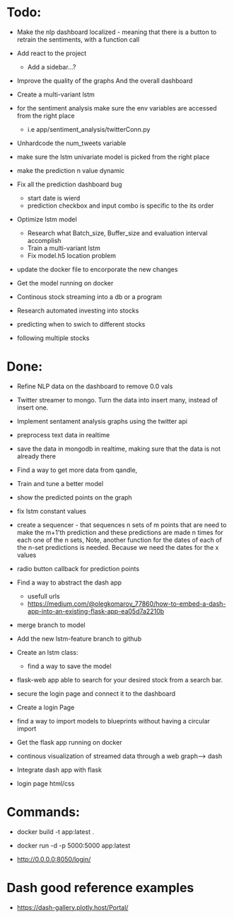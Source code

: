 # Todo:

- Make the nlp dashboard localized - meaning that there is a button to retrain the sentiments, with a function call
- Add react to the project
  - Add a sidebar...?
- Improve the quality of the graphs And the overall dashboard

- Create a multi-variant lstm
- for the sentiment analysis make sure the env variables are accessed from the right place

  - i.e app/sentiment_analysis/twitterConn.py

- Unhardcode the num_tweets variable
- make sure the lstm univariate model is picked from the right place
- make the prediction n value dynamic

* Fix all the prediction dashboard bug

  - start date is wierd
  - prediction checkbox and input combo is specific to the its order

* Optimize lstm model

  - Research what Batch_size, Buffer_size and evaluation interval accomplish
  - Train a multi-variant lstm
  - Fix model.h5 location problem

- update the docker file to encorporate the new changes

- Get the model running on docker

- Continous stock streaming into a db or a program

- Research automated investing into stocks

- predicting when to swich to different stocks

- following multiple stocks

# Done:

- Refine NLP data on the dashboard to remove 0.0 vals
- Twitter streamer to mongo. Turn the data into insert many, instead of insert one.
- Implement sentament analysis graphs using the twitter api
- preprocess text data in realtime
- save the data in mongodb in realtime, making sure that the data is not already there

- Find a way to get more data from qandle,

- Train and tune a better model

- show the predicted points on the graph

- fix lstm constant values

- create a sequencer - that sequences n sets of m points that are need to make the m+1'th prediction and these predictions
  are made n times for each one of the n sets,
  Note, another function for the dates of each of the n-set predictions is needed. Because we need the dates for the x values

* radio button callback for prediction points

* Find a way to abstract the dash app

  - usefull urls
  - https://medium.com/@olegkomarov_77860/how-to-embed-a-dash-app-into-an-existing-flask-app-ea05d7a2210b

* merge branch to model

* Add the new lstm-feature branch to github

* Create an lstm class:

  - find a way to save the model

* flask-web app able to search for your desired stock from a search bar.

* secure the login page and connect it to the dashboard

* Create a login Page

* find a way to import models to blueprints without having a circular import

* Get the flask app running on docker

* continous visualization of streamed data through a web graph--> dash

* Integrate dash app with flask

* login page html/css

# Commands:

- docker build -t app:latest .
- docker run -d -p 5000:5000 app:latest

- http://0.0.0.0:8050/login/

# Dash good reference examples

- https://dash-gallery.plotly.host/Portal/

